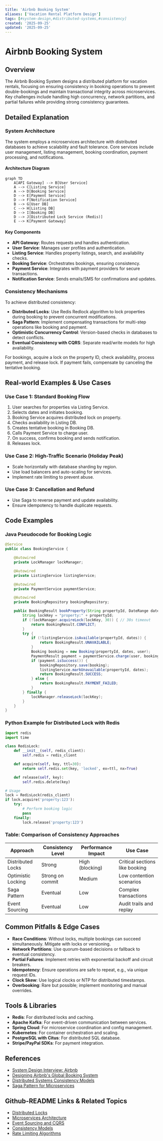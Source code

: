 ```yaml
---
title: 'Airbnb Booking System'
aliases: ['Vacation Rental Platform Design']
tags: [#system-design,#distributed-systems,#consistency]
created: '2025-09-25'
updated: '2025-09-25'
---
```


# Airbnb Booking System

## Overview

The Airbnb Booking System designs a distributed platform for vacation rentals, focusing on ensuring consistency in booking operations to prevent double-bookings and maintain transactional integrity across microservices. Key challenges include handling high concurrency, network partitions, and partial failures while providing strong consistency guarantees.

## Detailed Explanation

### System Architecture

The system employs a microservices architecture with distributed databases to achieve scalability and fault tolerance. Core services include user management, listing management, booking coordination, payment processing, and notifications.

#### Architecture Diagram

```mermaid
graph TD
    A[API Gateway] --> B[User Service]
    A --> C[Listing Service]
    A --> D[Booking Service]
    D --> E[Payment Service]
    D --> F[Notification Service]
    B --> G[User DB]
    C --> H[Listing DB]
    D --> I[Booking DB]
    D --> J[Distributed Lock Service (Redis)]
    E --> K[Payment Gateway]
```

#### Key Components

- **API Gateway**: Routes requests and handles authentication.
- **User Service**: Manages user profiles and authentication.
- **Listing Service**: Handles property listings, search, and availability checks.
- **Booking Service**: Orchestrates bookings, ensuring consistency.
- **Payment Service**: Integrates with payment providers for secure transactions.
- **Notification Service**: Sends emails/SMS for confirmations and updates.

### Consistency Mechanisms

To achieve distributed consistency:

- **Distributed Locks**: Use Redis Redlock algorithm to lock properties during booking to prevent concurrent modifications.
- **Saga Pattern**: Implement compensating transactions for multi-step operations like booking and payment.
- **Optimistic Concurrency Control**: Version-based checks in databases to detect conflicts.
- **Eventual Consistency with CQRS**: Separate read/write models for high availability.

For bookings, acquire a lock on the property ID, check availability, process payment, and release lock. If payment fails, compensate by canceling the tentative booking.

## Real-world Examples & Use Cases

### Use Case 1: Standard Booking Flow

1. User searches for properties via Listing Service.
2. Selects dates and initiates booking.
3. Booking Service acquires distributed lock on property.
4. Checks availability in Listing DB.
5. Creates tentative booking in Booking DB.
6. Calls Payment Service to charge user.
7. On success, confirms booking and sends notification.
8. Releases lock.

### Use Case 2: High-Traffic Scenario (Holiday Peak)

- Scale horizontally with database sharding by region.
- Use load balancers and auto-scaling for services.
- Implement rate limiting to prevent abuse.

### Use Case 3: Cancellation and Refund

- Use Saga to reverse payment and update availability.
- Ensure idempotency to handle duplicate requests.

## Code Examples

### Java Pseudocode for Booking Logic

```java
@Service
public class BookingService {

    @Autowired
    private LockManager lockManager;

    @Autowired
    private ListingService listingService;

    @Autowired
    private PaymentService paymentService;

    @Autowired
    private BookingRepository bookingRepository;

    public BookingResult bookProperty(String propertyId, DateRange dates, User user) {
        String lockKey = "property:" + propertyId;
        if (!lockManager.acquireLock(lockKey, 30)) { // 30s timeout
            return BookingResult.CONFLICT;
        }
        try {
            if (!listingService.isAvailable(propertyId, dates)) {
                return BookingResult.UNAVAILABLE;
            }
            Booking booking = new Booking(propertyId, dates, user);
            PaymentResult payment = paymentService.charge(user, booking.getTotalPrice());
            if (payment.isSuccess()) {
                bookingRepository.save(booking);
                listingService.markUnavailable(propertyId, dates);
                return BookingResult.SUCCESS;
            } else {
                return BookingResult.PAYMENT_FAILED;
            }
        } finally {
            lockManager.releaseLock(lockKey);
        }
    }
}
```

### Python Example for Distributed Lock with Redis

```python
import redis
import time

class RedisLock:
    def __init__(self, redis_client):
        self.redis = redis_client

    def acquire(self, key, ttl=30):
        return self.redis.set(key, 'locked', ex=ttl, nx=True)

    def release(self, key):
        self.redis.delete(key)

# Usage
lock = RedisLock(redis_client)
if lock.acquire('property:123'):
    try:
        # Perform booking logic
        pass
    finally:
        lock.release('property:123')
```

### Table: Comparison of Consistency Approaches

| Approach | Consistency Level | Performance Impact | Use Case |
|----------|-------------------|---------------------|----------|
| Distributed Locks | Strong | High (blocking) | Critical sections like booking |
| Optimistic Locking | Strong on commit | Medium | Low contention scenarios |
| Saga Pattern | Eventual | Low | Complex transactions |
| Event Sourcing | Eventual | Low | Audit trails and replay |

## Common Pitfalls & Edge Cases

- **Race Conditions**: Without locks, multiple bookings can succeed simultaneously. Mitigate with locks or versioning.
- **Network Partitions**: Use quorum-based decisions or fallback to eventual consistency.
- **Partial Failures**: Implement retries with exponential backoff and circuit breakers.
- **Idempotency**: Ensure operations are safe to repeat, e.g., via unique request IDs.
- **Clock Skew**: Use logical clocks or NTP for distributed timestamps.
- **Overbooking**: Rare but possible; implement monitoring and manual overrides.

## Tools & Libraries

- **Redis**: For distributed locks and caching.
- **Apache Kafka**: For event-driven communication between services.
- **Spring Cloud**: For microservice coordination and config management.
- **Kubernetes**: For container orchestration and scaling.
- **PostgreSQL with Citus**: For distributed SQL database.
- **Stripe/PayPal SDKs**: For payment integration.

## References

- [System Design Interview: Airbnb](https://www.interviewing.io/blog/system-design-interview-airbnb)
- [Designing Airbnb's Global Booking System](https://www.educative.io/blog/system-design-interview-airbnb)
- [Distributed Systems Consistency Models](https://jepsen.io/consistency)
- [Saga Pattern for Microservices](https://microservices.io/patterns/data/saga.html)

## Github-README Links & Related Topics

- [Distributed Locks](../distributed-locks/README.md)
- [Microservices Architecture](../microservices-architecture/README.md)
- [Event Sourcing and CQRS](../event-sourcing-and-cqrs/README.md)
- [Consistency Models](../consistency-models/README.md)
- [Rate Limiting Algorithms](../rate-limiting-algorithms/README.md)